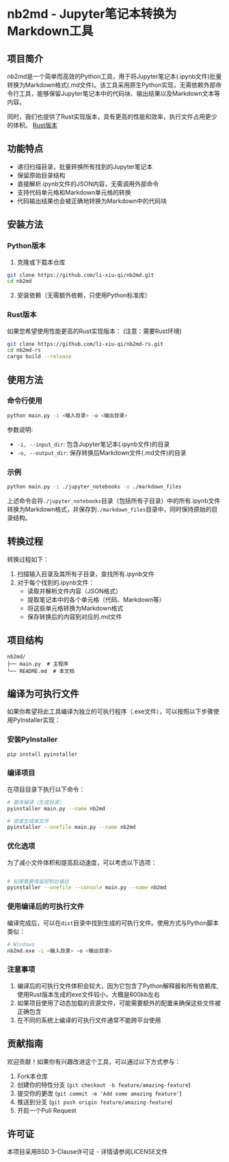 # nb2md - Jupyter笔记本转换为Markdown工具

## 项目简介

nb2md是一个简单而高效的Python工具，用于将Jupyter笔记本(.ipynb文件)批量转换为Markdown格式(.md文件)。该工具采用原生Python实现，无需依赖外部命令行工具，能够保留Jupyter笔记本中的代码块、输出结果以及Markdown文本等内容。

同时，我们也提供了Rust实现版本，具有更高的性能和效率，执行文件占用更少的体积。
[Rust版本]( https://github.com/li-xiu-qi/nb2md-rs.git)

## 功能特点

- 递归扫描目录，批量转换所有找到的Jupyter笔记本
- 保留原始目录结构
- 直接解析.ipynb文件的JSON内容，无需调用外部命令
- 支持代码单元格和Markdown单元格的转换
- 代码输出结果也会被正确地转换为Markdown中的代码块

## 安装方法

### Python版本

1. 克隆或下载本仓库

```bash
git clone https://github.com/li-xiu-qi/nb2md.git
cd nb2md
```

2. 安装依赖（无需额外依赖，只使用Python标准库）

### Rust版本

如果您希望使用性能更高的Rust实现版本：
(注意：需要Rust环境)

```bash
git clone https://github.com/li-xiu-qi/nb2md-rs.git
cd nb2md-rs
cargo build --release
```

## 使用方法

### 命令行使用

```bash
python main.py -i <输入目录> -o <输出目录>
```

参数说明:

- `-i, --input_dir`: 包含Jupyter笔记本(.ipynb文件)的目录
- `-o, --output_dir`: 保存转换后Markdown文件(.md文件)的目录

### 示例

```bash
python main.py -i ./jupyter_notebooks -o ./markdown_files
```

上述命令会将`./jupyter_notebooks`目录（包括所有子目录）中的所有.ipynb文件转换为Markdown格式，并保存到`./markdown_files`目录中，同时保持原始的目录结构。

## 转换过程

转换过程如下：

1. 扫描输入目录及其所有子目录，查找所有.ipynb文件
2. 对于每个找到的.ipynb文件：
   - 读取并解析文件内容（JSON格式）
   - 提取笔记本中的各个单元格（代码、Markdown等）
   - 将这些单元格转换为Markdown格式
   - 保存转换后的内容到对应的.md文件

## 项目结构

```
nb2md/
├── main.py  # 主程序
└── README.md  # 本文档
```

## 编译为可执行文件

如果你希望将此工具编译为独立的可执行程序（.exe文件），可以按照以下步骤使用PyInstaller实现：

### 安装PyInstaller

```bash
pip install pyinstaller
```

### 编译项目

在项目目录下执行以下命令：

```bash
# 基本编译（生成目录）
pyinstaller main.py --name nb2md

# 或者生成单文件
pyinstaller --onefile main.py --name nb2md
```

### 优化选项

为了减小文件体积和提高启动速度，可以考虑以下选项：

```bash

# 如果需要保留控制台输出
pyinstaller --onefile --console main.py --name nb2md
```

### 使用编译后的可执行文件

编译完成后，可以在`dist`目录中找到生成的可执行文件。使用方式与Python脚本类似：

```bash
# Windows
nb2md.exe -i <输入目录> -o <输出目录>
```

### 注意事项

1. 编译后的可执行文件体积会较大，因为它包含了Python解释器和所有依赖库,使用Rust版本生成的exe文件较小，大概是600kb左右
2. 如果项目使用了动态加载的资源文件，可能需要额外的配置来确保这些文件被正确包含
3. 在不同的系统上编译的可执行文件通常不能跨平台使用

## 贡献指南

欢迎贡献！如果你有兴趣改进这个工具，可以通过以下方式参与：

1. Fork本仓库
2. 创建你的特性分支 (`git checkout -b feature/amazing-feature`)
3. 提交你的更改 (`git commit -m 'Add some amazing feature'`)
4. 推送到分支 (`git push origin feature/amazing-feature`)
5. 开启一个Pull Request

## 许可证

本项目采用BSD 3-Clause许可证 - 详情请参阅LICENSE文件
